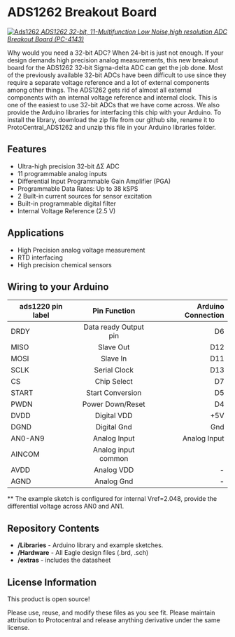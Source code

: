 ADS1262 Breakout Board
=======================

[![Ads1262](https://www.protocentral.com/3827-tm_thickbox_default/protocentral-ads1262-32-bit-precision-adc-breakout-board.jpg)  *ADS1262 32-bit, 11-Multifunction Low Noise,high resolution ADC Breakout Board (PC-4143)*](https://www.protocentral.com/breakout-boards/1005-protocentral-ads1262-32-bit-precision-adc-breakout-board.html)

Why would you need a 32-bit ADC? When 24-bit is just not enough. 
If your design demands high precision analog measurements, this new breakout board for the ADS1262 32-bit Sigma-delta ADC can get the job done.
Most of the previously available 32-bit ADCs have been difficult to use since they require a separate voltage reference and a lot of external components among other things. The ADS1262 gets rid of almost all external components with an internal voltage reference and internal clock. This is one of the easiest to use 32-bit ADCs that we have come across. 
We also provide the Arduino libraries for interfacing this chip with your Arduino. To install the library, download the zip file from our github site, rename it to ProtoCentral_ADS1262 and unzip this file in your Arduino libraries folder.

Features
---------
* Ultra-high precision 32-bit ΔΣ ADC
* 11 programmable analog inputs
* Differential Input Programmable Gain Amplifier (PGA)
* Programmable Data Rates: Up to 38 kSPS
* 2 Built-in current sources for sensor excitation
* Built-in programmable digital filter
* Internal Voltage Reference (2.5 V)

Applications
-------------
* High Precision analog voltage measurement
* RTD interfacing
* High precision chemical sensors

Wiring to your Arduino
----------------------
|ads1220 pin label| Pin Function         |Arduino Connection|
|-----------------|:--------------------:|-----------------:|
| DRDY            | Data ready Output pin|  D6              |             
| MISO            | Slave Out            |  D12             |
| MOSI            | Slave In             |  D11             |
| SCLK            | Serial Clock         |  D13             |
| CS              | Chip Select          |  D7              |
| START           | Start Conversion     |  D5              | 
| PWDN            | Power Down/Reset     |  D4              |
| DVDD            | Digital VDD          |  +5V             |
| DGND            | Digital Gnd          |  Gnd             |
| AN0-AN9         | Analog Input         |  Analog Input    |
| AINCOM          | Analog input common  |                  |
| AVDD            | Analog VDD           |  -               |
| AGND            | Analog Gnd           |  -               |
  
  ** The example sketch is configured for internal Vref=2.048, provide the differential voltage across AN0 and AN1.
  

Repository Contents
-------------------
* **/Libraries** - Arduino library and example sketches.
* **/Hardware** - All Eagle design files (.brd, .sch)
* **/extras** - includes the datasheet
 

License Information
-------------------
This product is open source!

Please use, reuse, and modify these files as you see fit. Please maintain attribution to Protocentral and release anything derivative under the same license.
